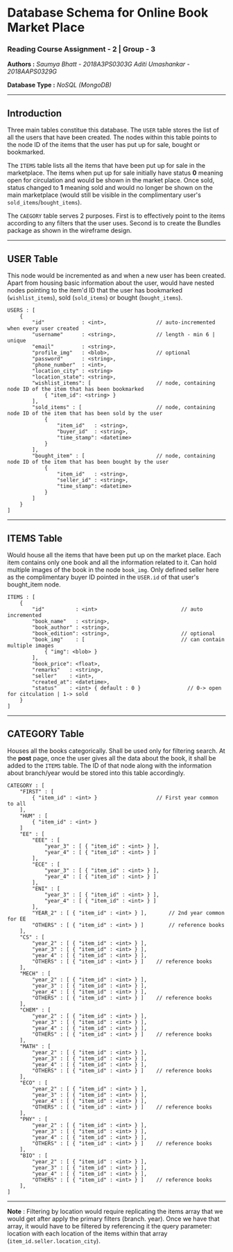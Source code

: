 # Database Schema for Online Book Market Place
### Reading Course Assignment - 2  |  Group - 3

__Authors :__ 
_Saumya Bhatt - 2018A3PS0303G_ 
_Aditi Umashankar - 2018AAPS0329G_

__Database Type :__ _NoSQL (MongoDB)_

---

## Introduction

Three main tables constitue this database. The `USER` table stores the list of all the users that have been created. The nodes within this table points to the node ID of the items that the user has put up for sale, bought or bookmarked. 

The `ITEMS` table lists all the items that have been put up for sale in the marketplace. The items when put up for sale initially have status __0__ meaning open for circulation and would be shown in the market place. Once sold, status changed to __1__ meaning sold and would no longer be shown on the main marketplace (would still be visible in the complimentary user's `sold_items`/`bought_items`).

The `CAEGORY` table serves 2 purposes. First is to effectively point to the items according to any filters that the user uses. Second is to create the Bundles package as shown in the wireframe design.

---

## USER Table

This node would be incremented as and when a new user has been created. Apart from housing basic information about the user, would have nested nodes pointing to the item'd ID that the user has bookmarked (`wishlist_items`), sold (`sold_items`) or bought (`bought_items`).

```
USERS : [
    {
        "id"            : <int>,                // auto-incremented when every user created
        "username"      : <string>,             // length - min 6 | unique
        "email"         : <string>,
        "profile_img"   : <blob>,               // optional
        "password"      : <string>,
        "phone_number"  : <int>,
        "location_city" : <string>
        "location_state": <string>,
        "wishlist_items": [                     // node, containing node ID of the item that has been bookmarked
            { "item_id": <string> }
        ],
        "sold_items" : [                        // node, containing node ID of the item that has been sold by the user
            {
                "item_id"   : <string>,
                "buyer_id"  : <string>,
                "time_stamp": <datetime>
            }
        ],
        "bought_item" : [                       // node, containing node ID of the item that has been bought by the user
            {
                "item_id"   : <string>,
                "seller_id" : <string>,
                "time_stamp": <datetime>
            }
        ]
    }
]
```

---

## ITEMS Table

Would house all the items that have been put up on the market place. Each item contains only one book and all the information related to it. Can hold multiple images of the book in the node `book_img`. Only defined seller here as the complimentary buyer ID pointed in the `USER.id` of that user's bought_item node.

```
ITEMS : [
    {
        "id"          : <int>                           // auto incremented 
        "book_name"   : <string>,
        "book_author" : <string>,
        "book_edition": <string>,                       // optional
        "book_img"    : [                               // can contain multiple images
            { "img": <blob> }
        ],
        "book_price": <float>,
        "remarks"   : <string>,
        "seller"    : <int>,
        "created_at": <datetime>,
        "status"    : <int> { default : 0 }               // 0-> open for citculation | 1-> sold
    }
]
```

---

## CATEGORY Table

Houses all the books categorically. Shall be used only for filtering search. At the **post** page, once the user gives all the data about the book, it shall be added to the `ITEMS` table. The ID of that node along with the information about branch/year would be stored into this table accordingly. 

```
CATEGORY : [
    "FIRST" : [ 
        { "item_id" : <int> }                   // First year common to all
    ],
    "HUM" : [
        { "item_id" : <int> }
    ]
    "EE" : [                                    
        "EEE" : [
            "year_3" : [ { "item_id" : <int> } ],
            "year_4" : [ { "item_id" : <int> } ]
        ],
        "ECE" : [
            "year_3" : [ { "item_id" : <int> } ],
            "year_4" : [ { "item_id" : <int> } ]
        ],
        "ENI" : [
            "year_3" : [ { "item_id" : <int> } ],
            "year_4" : [ { "item_id" : <int> } ]
        ],
        "YEAR_2" : [ { "item_id" : <int> } ],       // 2nd year common for EE
        "OTHERS" : [ { "item_id" : <int> } ]        // reference books
    ],
    "CS" : [
        "year_2" : [ { "item_id" : <int> } ],
        "year_3" : [ { "item_id" : <int> } ],
        "year_4" : [ { "item_id" : <int> } ],
        "OTHERS" : [ { "item_id" : <int> } ]    // reference books
    ],
    "MECH" : [
        "year_2" : [ { "item_id" : <int> } ],
        "year_3" : [ { "item_id" : <int> } ],
        "year_4" : [ { "item_id" : <int> } ],
        "OTHERS" : [ { "item_id" : <int> } ]    // reference books
    ],
    "CHEM" : [
        "year_2" : [ { "item_id" : <int> } ],
        "year_3" : [ { "item_id" : <int> } ],
        "year_4" : [ { "item_id" : <int> } ],
        "OTHERS" : [ { "item_id" : <int> } ]    // reference books
    ],
    "MATH" : [
        "year_2" : [ { "item_id" : <int> } ],
        "year_3" : [ { "item_id" : <int> } ],
        "year_4" : [ { "item_id" : <int> } ],
        "OTHERS" : [ { "item_id" : <int> } ]    // reference books
    ],
    "ECO" : [
        "year_2" : [ { "item_id" : <int> } ],
        "year_3" : [ { "item_id" : <int> } ],
        "year_4" : [ { "item_id" : <int> } ],
        "OTHERS" : [ { "item_id" : <int> } ]    // reference books
    ],
    "PHY" : [
        "year_2" : [ { "item_id" : <int> } ],
        "year_3" : [ { "item_id" : <int> } ],
        "year_4" : [ { "item_id" : <int> } ],
        "OTHERS" : [ { "item_id" : <int> } ]    // reference books
    ],
    "BIO" : [
        "year_2" : [ { "item_id" : <int> } ],
        "year_3" : [ { "item_id" : <int> } ],
        "year_4" : [ { "item_id" : <int> } ],
        "OTHERS" : [ { "item_id" : <int> } ]    // reference books
    ],
]
```

---

**Note** : Filtering by location would require replicating the items array that we would get after apply the primary filters (branch. year). Once we have that array, it would have to be filtered by referencing it the query parameter: location with each location of the items within that array (`item_id.seller.location_city`). 